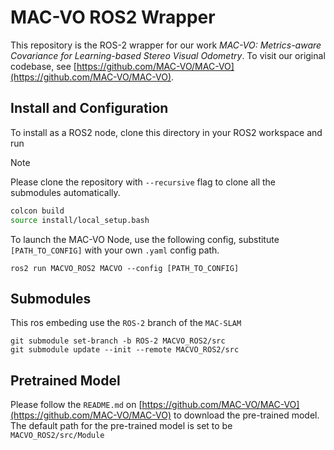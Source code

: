# MAC-VO ROS2 Wrapper

This repository is the ROS-2 wrapper for our work *MAC-VO: Metrics-aware Covariance for Learning-based Stereo Visual Odometry*. To visit our original codebase, see [https://github.com/MAC-VO/MAC-VO](https://github.com/MAC-VO/MAC-VO).

## Install and Configuration

To install as a ROS2 node, clone this directory in your ROS2 workspace and run 

> [!NOTE]
> Please clone the repository with `--recursive` flag to clone all the submodules automatically.

```bash
colcon build
source install/local_setup.bash
```

To launch the MAC-VO Node, use the following config, substitute `[PATH_TO_CONFIG]` with your own `.yaml` config path.

```
ros2 run MACVO_ROS2 MACVO --config [PATH_TO_CONFIG]
```


## Submodules
This ros embeding use the `ROS-2` branch of the `MAC-SLAM`

```
git submodule set-branch -b ROS-2 MACVO_ROS2/src
git submodule update --init --remote MACVO_ROS2/src
```

## Pretrained Model

Please follow the `README.md` on [https://github.com/MAC-VO/MAC-VO](https://github.com/MAC-VO/MAC-VO) to download the pre-trained model. The default path for the pre-trained model is set to be `MACVO_ROS2/src/Module`
